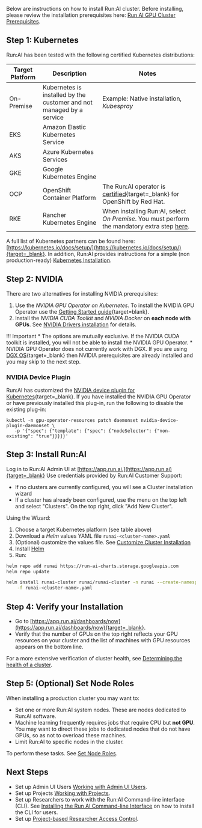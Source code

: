 Below are instructions on how to install Run:AI cluster. Before installing, please review the installation prerequisites here: [Run AI GPU Cluster Prerequisites](cluster-prerequisites.md).


## Step 1: Kubernetes

Run:AI has been tested with the following certified Kubernetes distributions: 

| Target Platform | Description | Notes | 
|-----------------|-------------|-------|
| On-Premise      |  Kubernetes is installed by the customer and not managed by a service  | Example: Native installation,  _Kubespray_ |
| EKS | Amazon Elastic Kubernetes Service ||
| AKS | Azure Kubernetes Services    ||
| GKE | Google Kubernetes Engine ||
| OCP | OpenShift Container Platform | The Run:AI operator is [certified](https://catalog.redhat.com/software/operators/detail/60be3acc3308418324b5e9d8){target=_blank} for OpenShift by Red Hat.  | 
| RKE | Rancher Kubernetes Engine | When installing Run:AI, select _On Premise_. You must perform the mandatory extra step [here](../cluster-troubleshooting/#symptom-cluster-installation-failed-on-rancher-based-kubernetes-rke). |

A full list of Kubernetes partners can be found here: [https://kubernetes.io/docs/setup/](https://kubernetes.io/docs/setup/){target=_blank}. In addition, Run:AI provides instructions for a simple (non production-ready) [Kubernetes Installation](install-k8s.md).

<!-- !!! Warning
    Run:AI is customizing the NVIDIA Kubernetes device [plugin](https://github.com/NVIDIA/k8s-device-plugin){target=_blank}. Do __not__ install this software as it is installed by Run:AI.  -->


## Step 2: NVIDIA

There are two alternatives for installing NVIDIA prerequisites:

1. Use the _NVIDIA GPU Operator on Kubernetes_. To install the NVIDIA GPU Operator use the [Getting Started guide](https://docs.nvidia.com/datacenter/cloud-native/gpu-operator/getting-started.html){target=blank}.
2. Install the _NVIDIA CUDA Toolkit_ and _NVIDIA Docker_ on __each node with GPUs__. See [NVIDIA Drivers installation](nvidia.md) for details.

!!! Important
    * The options are mutually exclusive. If the NVIDIA CUDA toolkit is installed, you will not be able to install the NVIDIA GPU Operator. 
    * NVIDIA GPU Operator does not currently work with DGX. If you are using [DGX OS](https://docs.nvidia.com/dgx/index.html){target=_blank} then NVIDIA prerequisites are already installed and you may skip to the next step.


### NVIDIA Device Plugin

Run:AI has customized the [NVIDIA device plugin for Kubernetes](https://github.com/NVIDIA/k8s-device-plugin){target=_blank}. If you have installed the NVIDIA GPU Operator or have previously installed this plug-in, run the following to disable the existing plug-in:

```
kubectl -n gpu-operator-resources patch daemonset nvidia-device-plugin-daemonset \
   -p '{"spec": {"template": {"spec": {"nodeSelector": {"non-existing": "true"}}}}}'
```

## Step 3: Install Run:AI

Log in to Run:AI Admin UI at [https://app.run.ai.](https://app.run.ai){target=_blank} Use credentials provided by Run:AI Customer Support:

*   If no clusters are currently configured, you will see a Cluster installation wizard
*   If a cluster has already been configured, use the menu on the top left and select "Clusters". On the top right, click "Add New Cluster". 

Using the Wizard:

1. Choose a target Kubernetes platform (see table above)
2. Download a _Helm_ values YAML file ``runai-<cluster-name>.yaml``
3. (Optional) customize the values file. See [Customize Cluster Installation](customize-cluster-install.md)
4. Install [Helm](https://helm.sh/docs/intro/install/)
5. Run:

``` bash
helm repo add runai https://run-ai-charts.storage.googleapis.com
helm repo update

helm install runai-cluster runai/runai-cluster -n runai --create-namespace \
    -f runai-<cluster-name>.yaml
```


## Step 4: Verify your Installation

*   Go to [https://app.run.ai/dashboards/now](https://app.run.ai/dashboards/now){target=_blank}.
*   Verify that the number of GPUs on the top right reflects your GPU resources on your cluster and the list of machines with GPU resources appears on the bottom line.

For a more extensive verification of cluster health, see [Determining the health of a cluster](../cluster-troubleshooting/#determining-the-health-of-a-runai-cluster).

## Step 5: (Optional) Set Node Roles

When installing a production cluster you may want to:

* Set one or more Run:AI system nodes. These are nodes dedicated to Run:AI software. 
* Machine learning frequently requires jobs that require CPU but __not GPU__. You may want to direct these jobs to dedicated nodes that do not have GPUs, so as not to overload these machines. 
* Limit Run:AI to specific nodes in the cluster. 

To perform these tasks. See [Set Node Roles](node-roles.md).



## Next Steps

* Set up Admin UI Users [Working with Admin UI Users](../admin-ui-setup/admin-ui-users.md).
* Set up Projects [Working with Projects](../admin-ui-setup/project-setup.md).
* Set up Researchers to work with the Run:AI Command-line interface (CLI). See  [Installing the Run AI Command-line Interface](../Researcher-Setup/cli-install.md) on how to install the CLI for users.
* Set up [Project-based Researcher Access Control](researcher-authentication.md).
